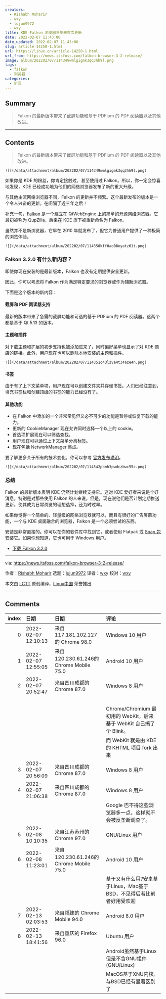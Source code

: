 ```yaml
---
creators:
  - Rishabh Moharir
  - wxy
  - lujun9972
  - wxy
title: KDE Falkon 浏览器三年来首次更新
date: 2022-02-07 11:43:00
date_updated: 2022-02-07 11:43:00
slug: article-14250-1.html
url: https://linux.cn/article-14250-1.html
url_from: https://news.itsfoss.com/falkon-browser-3-2-release/
image: album/202202/07/114349wmlgigmk3qq3hh9l.png
tags:
  - falkon
  - 浏览器
categories:
  - 新闻
---
```


## Summary

> Falkon 的最新版本带来了截屏功能和基于 PDFium 的 PDF 阅读器以及其他改进。

***

<!-- more -->

## Contents

> 
> Falkon 的最新版本带来了截屏功能和基于 PDFium 的 PDF 阅读器以及其他改进。
> 
> 
> 

`![](/data/attachment/album/202202/07/114349wmlgigmk3qq3hh9l.png)`

如果你是 KDE 的粉丝，你肯定接触过，甚至使用过 Falkon。所以，你一定会惊喜地发现，KDE 已经成功地为他们的网络浏览器发布了新的重大升级。

与其他主流网络浏览器不同，Falkon 的更新并不频繁。这个最新发布的版本是一个令人兴奋的更新，在间隔了近三年之后！

补充一句，[Falkon](https://itsfoss.com/falkon-browser/) 是一个建立在 QtWebEngine 上的简单的开源网络浏览器。它最初被称为 QupZilla，后来在 KDE 旗下被重新命名为 Falkon。

虽然并不是新浏览器，它早在 2010 年就发布了，但它为普通用户提供了一种极简的浏览体验。

`![](/data/attachment/album/202202/07/114350kff0ao08oyatz61t.png)`

### Falkon 3.2.0 有什么新内容？

即使你现在安装的是最新版本，Falkon 也没有定期提供安全更新。

因此，你可以考虑将 Falkon 作为满足特定要求的浏览器或作为辅助浏览器。

下面是这个版本的新内容：

#### 截屏和 PDF 阅读器支持

最新的版本带来了急需的截屏功能和可选的基于 PDFium 的 PDF 阅读器。这两个都是基于 Qt 5.13 的版本。

#### 主题和插件

对下载主题和扩展的初步支持也被添加进来了，同时偏好菜单也显示了对 KDE 商店的链接。此外，用户现在也可以删除本地安装的主题和插件。

`![](/data/attachment/album/202202/07/114351c43lzva4t34aze4n.png)`

#### 书签

由于有了上下文菜单项，用户现在可以创建文件夹并存储书签。人们已经注意到，填充书签栏和创建顶级的书签的能力已经没有了。

#### 其他功能

* 在 Falkon 中添加的一个非常常见但又必不可少的功能是暂停或恢复下载的能力。
* 更新的 CookieManager 现在允许同时选择一个以上的 cookie。
* 首选项扩展现在可以筛选查找。
* 用户现在可以通过上下文菜单分离标签。
* 现在包括 NetworkManager 集成。

要了解更多关于所有的技术变化，你可以参考 [官方发布说明](https://www.falkon.org/2022/01/31/320-released/#disqus_thread)。

`![](/data/attachment/album/202202/07/114542pbnh3pwdczbwc55c.png)`

### 总结

Falkon 的最新版本表明 KDE 仍然计划继续支持它。这对 KDE 爱好者来说是个好消息，特别是对那些使用 Falkon 的人来说。但是，现在说他们是否计划定期推送更新，使其成为日常浏览的理想选择，还为时过早。

如果你觉得一个简单的、轻量级的网络浏览器就可以，而且有很好的广告屏蔽功能，一个与 KDE 桌面融合的浏览器，Falkon 是一个必须尝试的东西。

安装是非常直接的。你可以在你的软件库中找到它，或者使用 Flatpak 或 [Snap 包](https://snapcraft.io/falkon) 安装它。如果你想知道，它也可用于 Windows 用户。

* [下载 Falkon 3.2.0](https://www.falkon.org/download/)

---

via: <https://news.itsfoss.com/falkon-browser-3-2-release/>

作者：[Rishabh Moharir](https://news.itsfoss.com/author/rishabh/) 选题：[lujun9972](https://github.com/lujun9972) 译者：[wxy](https://github.com/wxy) 校对：[wxy](https://github.com/wxy)

本文由 [LCTT](https://github.com/LCTT/TranslateProject) 原创编译，[Linux中国](https://linux.cn/) 荣誉推出

***

## Comments

|   index | 日期                | 日期                                                    | 评论                                                                                                                           |
|--------:|:--------------------|:--------------------------------------------------------|:-------------------------------------------------------------------------------------------------------------------------------|
|       0 | 2022-02-07 12:10:13 | 来自117.181.102.127的 Chrome 98.0|Windows 10 用户       | 直接拿chromium来套壳不就好了，KDE折腾这些做什么                                                    |
|       1 | 2022-02-07 12:55:05 | 来自120.230.61.246的 Chrome Mobile 75.0|Android 10 用户 | 典型的地基不打好，重复铺水泥。干脆就把Linux内核也自己写一个得了，显示服务也写一个，做个3k系统不好? |
|       2 | 2022-02-07 20:52:47 | 来自四川成都的 Chrome 87.0|Windows 8 用户               | 张口就来？<br />                                                                                   |
|         |                     |                                                         | <br />                                                                                             |
|         |                     |                                                         | Chrome/Chromium 最初用的 WebKit，后来基于 WebKit 自己搞了个 Blink。<br />                                         |
|         |                     |                                                         | 而 WebKit 就是由 KDE 的 KHTML 项目 fork 出来                                                                |
|       3 | 2022-02-07 20:56:09 | 来自四川成都的 Chrome 87.0|Windows 8 用户               | 你行你上呗。了解一下，WebKit 是由 KDE 的 KHTML 项目 fork 出来，后来基于 WebKit 才有了 Blink。      |
|       4 | 2022-02-07 21:06:38 | 来自四川成都的 Chrome 87.0|Windows 8 用户               | 别说什么把 Linux 内核写一个，把显示服务写一个，拿 Chromium 来套壳不就好了。<br />                  |
|         |                     |                                                         | Google 巴不得这些浏览器多一点，这样就不会被反垄断调查了。                                                                   |
|       5 | 2022-02-08 10:10:35 | 来自江苏苏州的 Chrome 97.0|GNU/Linux 用户               | 评论让人一言难尽                                                                                   |
|       6 | 2022-02-08 11:23:01 | 来自120.230.61.246的 Chrome Mobile 75.0|Android 10 用户 | Windows8基于MSDOS，不见你用它MSDOS，却用Windows8?<br />                                            |
|         |                     |                                                         | 基于又有什么用?安卓基于Linux，Mac基于BSD，不见得后者比前者好用受欢迎                                                           |
|       7 | 2022-02-13 02:03:53 | 来自福建的 Chrome Mobile 94.0|Android 8.0 用户          | 官网UI很KDE                                                                                        |
|       8 | 2022-02-13 18:41:56 | 来自重庆的 Firefox 96.0|Ubuntu 用户                     | Windows8基于NT Kernel<br />                                                                        |
|         |                     |                                                         | Android虽然基于Linux但是不含GNU组件(GNU/Linux)<br />                                                         |
|         |                     |                                                         | MacOS基于XNU内核,与BSD已经有显著区别了                                                                |
